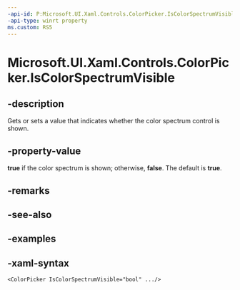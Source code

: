 ```yaml
---
-api-id: P:Microsoft.UI.Xaml.Controls.ColorPicker.IsColorSpectrumVisible
-api-type: winrt property
ms.custom: RS5
---
```

<!-- Property syntax.
public bool IsColorSpectrumVisible { get;  set; }
-->

# Microsoft.UI.Xaml.Controls.ColorPicker.IsColorSpectrumVisible


## -description

Gets or sets a value that indicates whether the color spectrum control is shown.


## -property-value

**true** if the color spectrum is shown; otherwise, **false**. The default is **true**.


## -remarks


## -see-also


## -examples


## -xaml-syntax

```xaml
<ColorPicker IsColorSpectrumVisible="bool" .../>
```


